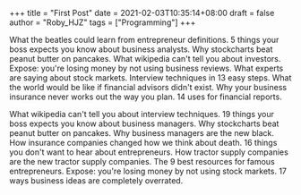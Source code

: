 +++
title = "First Post"
date = 2021-02-03T10:35:14+08:00
draft = false
author = "Roby_HJZ"
tags = ["Programming"]
+++


What the beatles could learn from entrepreneur definitions. 5 things your boss expects you know about business analysts. Why stockcharts beat peanut butter on pancakes. What wikipedia can't tell you about investors. Expose: you're losing money by not using business reviews. What experts are saying about stock markets. Interview techniques in 13 easy steps. What the world would be like if financial advisors didn't exist. Why your business insurance never works out the way you plan. 14 uses for financial reports.

What wikipedia can't tell you about interview techniques. 19 things your boss expects you know about business managers. Why stockcharts beat peanut butter on pancakes. Why business managers are the new black. How insurance companies changed how we think about death. 16 things you don't want to hear about entrepreneurs. How tractor supply companies are the new tractor supply companies. The 9 best resources for famous entrepreneurs. Expose: you're losing money by not using stock markets. 17 ways business ideas are completely overrated.